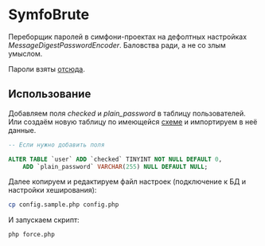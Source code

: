 # SymfoBrute

Переборщик паролей в симфони-проектах на дефолтных настройках *MessageDigestPasswordEncoder*.
Баловства ради, а не со злым умыслом.

Пароли взяты [отсюда](https://stricture-group.com/files/adobe-top100.txt).

## Использование

Добавляем поля *checked* и *plain_password* в таблицу пользователей. Или создаём новую таблицу по
имеющейся [схеме](./schema.sql) и импортируем в неё данные.

```sql
-- Если нужно добавить поля

ALTER TABLE `user` ADD `checked` TINYINT NOT NULL DEFAULT 0,
    ADD `plain_password` VARCHAR(255) NULL DEFAULT NULL;
```

Далее копируем и редактируем файл настроек (подключение к БД и настройки хеширования):

```sh
cp config.sample.php config.php
```

И запускаем скрипт:

```sh
php force.php
```
